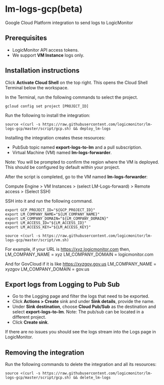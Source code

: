 # lm-logs-gcp(beta)
Google Cloud Platform integration to send logs to LogicMonitor

## Prerequisites

- LogicMonitor API access tokens.
- We support **VM Instance** logs only.

## Installation instructions

Click **Activate Cloud Shell** on the top right. This opens the Cloud Shell Terminal below the workspace. 

In the Terminal, run the following commands to select the project.
``` console
gcloud config set project [PROJECT_ID]
```

Run the following to install the integration:
``` console
source <(curl -s https://raw.githubusercontent.com/logicmonitor/lm-logs-gcp/master/script/gcp.sh) && deploy_lm-logs
```

Installing the integration creates these resources:
- PubSub topic named **export-logs-to-lm** and a pull subscription.
- Virtual Machine (VM) named **lm-logs-forwarder**.

Note: You will be prompted to confirm the region where the VM is deployed. This should be configured by default within your project.

After the script is completed, go to the VM named **lm-logs-forwarder**: 
 
Compute Engine > VM Instances > (select LM-Logs-forward) > Remote access > (Select SSH)

SSH into it and run the following command.

``` console
export GCP_PROJECT_ID="${GCP_PROJECT_ID}"
export LM_COMPANY_NAME="${LM_COMPANY_NAME}"
export LM_COMPANY_DOMAIN="${LM_COMPANY_DOMAIN}"
export LM_ACCESS_ID="${LM_ACCESS_ID}"
export LM_ACCESS_KEY="${LM_ACCESS_KEY}"

source <(curl -s https://raw.githubusercontent.com/logicmonitor/lm-logs-gcp/master/script/vm.sh)
```
For example, if your URL is https://xyz.logicmonitor.com then,
LM_COMPANY_NAME = xyz
LM_COMPANY_DOMAIN = logicmonitor.com

And for GovCloud if it is like https://xyzgov.gov.us
LM_COMPANY_NAME = xyzgov
LM_COMPANY_DOMAIN = gov.us

## Export logs from Logging to Pub Sub
- Go to the Logging page and filter the logs that need to be exported.
- Click **Actions > Create** sink and under **Sink details**, provide the name.
- Under **Sink destination**, choose **Cloud Pub/Sub** as the destination and select **export-logs-to-lm**. Note: The pub/sub can be located in a different project.
- Click **Create sink**.

If there are no issues you should see the logs stream into the Logs page in LogicMonitor.

## Removing the integration

Run the following commands to delete the integration and all its resources: 
``` console
source <(curl -s https://raw.githubusercontent.com/logicmonitor/lm-logs-gcp/master/script/gcp.sh) && delete_lm-logs
```